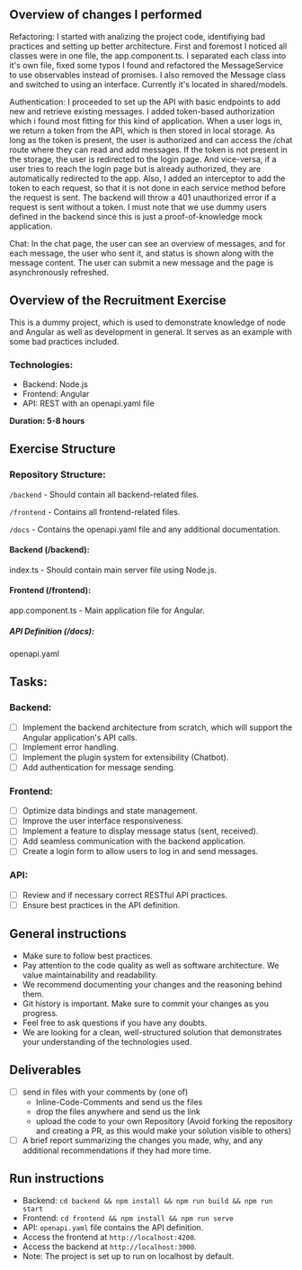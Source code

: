 ## Overview of changes I performed

Refactoring:
I started with analizing the project code, identifiying bad practices and setting up better architecture.
First and foremost I noticed all classes were in one file, the app.component.ts. 
I separated each class into it's own file, fixed some typos I found and refactored the MessageService to use observables instead of promises. I also removed the Message class and switched to using an interface. Currently it's located in shared/models.

Authentication:
I proceeded to set up the API with basic endpoints to add new and retrieve existing messages. I added token-based authorization which i found most fitting for this kind of application.
When a user logs in, we return a token from the API, which is then stored in local storage. As long as the token is present, the user is authorized and can access the /chat route where they can read and add messages. If the token is not present in the storage, the user is redirected to the login page. And vice-versa, if a user tries to reach the login page but is already authorized, they are automatically redirected to the app.
Also, I added an interceptor to add the token to each request, so that it is not done in each service method before the request is sent. The backend will throw a 401 unauthorized error if a request is sent without a token.
I must note that we use dummy users defined in the backend since this is just a proof-of-knowledge mock application.

Chat:
In the chat page, the user can see an overview of messages, and for each message, the user who sent it, and status is shown along with the message content.
The user can submit a new message and the page is asynchronously refreshed. 



## Overview of the Recruitment Exercise

This is a dummy project, which is used to demonstrate knowledge of node and Angular as well as development in general. It serves as an example with some bad practices included.

### Technologies:

- Backend: Node.js
- Frontend: Angular
- API: REST with an openapi.yaml file

**Duration: 5-8 hours**

## Exercise Structure

### Repository Structure:

`/backend` - Should contain all backend-related files.

`/frontend` - Contains all frontend-related files.

`/docs` - Contains the openapi.yaml file and any additional documentation.

#### Backend (/backend):

index.ts - Should contain main server file using Node.js.

#### Frontend (/frontend):

app.component.ts - Main application file for Angular.

##### API Definition (/docs):

openapi.yaml

## Tasks:

### Backend:
- [ ] Implement the backend architecture from scratch, which will support the Angular application's API calls.
- [ ] Implement error handling.
- [ ] Implement the plugin system for extensibility (Chatbot).
- [ ] Add authentication for message sending.
### Frontend:
- [ ] Optimize data bindings and state management.
- [ ] Improve the user interface responsiveness.
- [ ] Implement a feature to display message status (sent, received).
- [ ] Add seamless communication with the backend application.
- [ ] Create a login form to allow users to log in and send messages.
### API:
- [ ] Review and if necessary correct RESTful API practices.
- [ ] Ensure best practices in the API definition.

## General instructions

- Make sure to follow best practices.
- Pay attention to the code quality as well as software architecture. We value maintainability and readability.
- We recommend documenting your changes and the reasoning behind them.
- Git history is important. Make sure to commit your changes as you progress.
- Feel free to ask questions if you have any doubts.
- We are looking for a clean, well-structured solution that demonstrates your understanding of the technologies used.

## Deliverables

- [ ] send in files with your comments by (one of)
    - Inline-Code-Comments and send us the files
    - drop the files anywhere and send us the link
    - upload the code to your own Repository (Avoid forking the repository and creating a PR, as this would make your solution visible to others)
- [ ] A brief report summarizing the changes you made, why, and any additional recommendations if they had more time.

## Run instructions

- Backend: `cd backend && npm install && npm run build && npm run start`
- Frontend: `cd frontend && npm install && npm run serve`
- API: `openapi.yaml` file contains the API definition.
- Access the frontend at `http://localhost:4200`.
- Access the backend at `http://localhost:3000`.
- Note: The project is set up to run on localhost by default.
